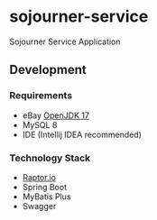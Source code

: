 # sojourner-service
Sojourner Service Application

## Development

### Requirements
* eBay [OpenJDK 17](URL: 'go/jdk')
* MySQL 8
* IDE (Intellij IDEA recommended)

### Technology Stack
* [Raptor.io](URL: 'http://raptor.io.corp.ebay.com/')
* Spring Boot
* MyBatis Plus
* Swagger
